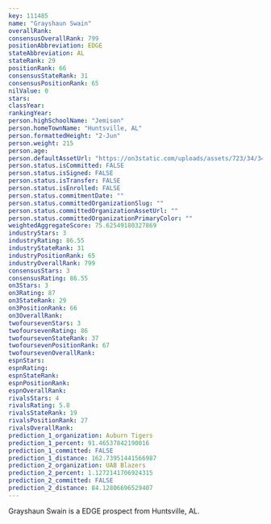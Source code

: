 ```yaml
---
key: 111485
name: "Grayshaun Swain"
overallRank: 
consensusOverallRank: 799
positionAbbreviation: EDGE
stateAbbreviation: AL
stateRank: 29
positionRank: 66
consensusStateRank: 31
consensusPositionRank: 65
nilValue: 0
stars: 
classYear: 
rankingYear: 
person.highSchoolName: "Jemison"
person.homeTownName: "Huntsville, AL"
person.formattedHeight: "2-Jun"
person.weight: 215
person.age: 
person.defaultAssetUrl: "https://on3static.com/uploads/assets/723/34/34723.jpg"
person.status.isCommitted: FALSE
person.status.isSigned: FALSE
person.status.isTransfer: FALSE
person.status.isEnrolled: FALSE
person.status.commitmentDate: ""
person.status.committedOrganizationSlug: ""
person.status.committedOrganizationAssetUrl: ""
person.status.committedOrganizationPrimaryColor: ""
weightedAggregateScore: 75.62549180327869
industryStars: 3
industryRating: 86.55
industryStateRank: 31
industryPositionRank: 65
industryOverallRank: 799
consensusStars: 3
consensusRating: 86.55
on3Stars: 3
on3Rating: 87
on3StateRank: 29
on3PositionRank: 66
on3OverallRank: 
twofoursevenStars: 3
twofoursevenRating: 86
twofoursevenStateRank: 37
twofoursevenPositionRank: 67
twofoursevenOverallRank: 
espnStars: 
espnRating: 
espnStateRank: 
espnPositionRank: 
espnOverallRank: 
rivalsStars: 4
rivalsRating: 5.8
rivalsStateRank: 19
rivalsPositionRank: 27
rivalsOverallRank: 
prediction_1_organization: Auburn Tigers
prediction_1_percent: 91.46537842190016
prediction_1_committed: FALSE
prediction_1_distance: 162.73951441566987
prediction_2_organization: UAB Blazers
prediction_2_percent: 1.1272141706924315
prediction_2_committed: FALSE
prediction_2_distance: 84.12806696529407
---
```

Grayshaun Swain is a EDGE prospect from Huntsville, AL.